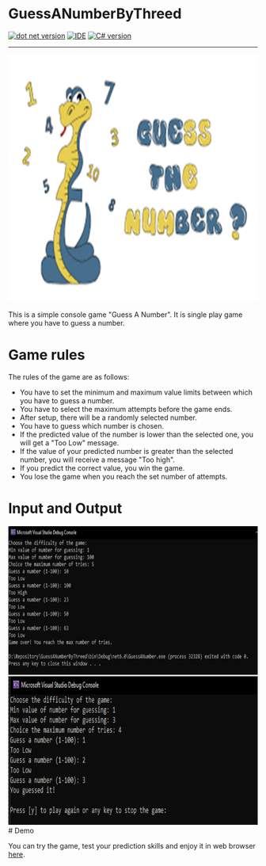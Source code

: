 # GuessANumberByThreed

[![dot net version](https://img.shields.io/badge/.NET-6.0-green)](https://dotnet.microsoft.com/en-us/download/dotnet/6.0)
[![IDE](https://img.shields.io/badge/Visual%20Studio-2022-brightgreen)](https://visualstudio.microsoft.com/vs/)
[![C# version](https://img.shields.io/badge/C%23-v10.0-brightgreen)](https://docs.microsoft.com/en-us/dotnet/csharp/whats-new/csharp-10)

---

<img src="https://github.com/Threed90/GuessANumberByThreed/blob/main/RepoPics/Icon.png" alt="game icon" width="700" height="500">

This is a simple console game "Guess A Number". It is single play game where you have to guess a number.

# Game rules

The rules of the game are as follows:
- You have to set the minimum and maximum value limits between which you have to guess a number.
- You have to select the maximum attempts before the game ends.
- After setup, there will be a randomly selected number.
- You have to guess which number is chosen.
- If the predicted value of the number is lower than the selected one, you will get a "Too Low" message.
- If the value of your predicted number is greater than the selected number, you will receive a message "Too high".
- If you predict the correct value, you win the game.
- You lose the game when you reach the set number of attempts.

# Input and Output

<img src="https://github.com/Threed90/GuessANumberByThreed/blob/main/RepoPics/InputOutput.png" alt="input/output img" width="700" height="300">

<img src="https://github.com/Threed90/GuessANumberByThreed/blob/main/RepoPics/InputOutput2.png" alt="input/output img" width="700" height="300">
# Demo

You can try the game, test your prediction skills and enjoy it in web browser [here](https://replit.com/@DimitrDimitrov1/Guess-A-Number?v=1).

